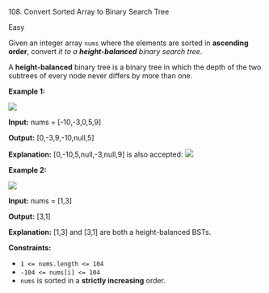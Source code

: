 ﻿108\. Convert Sorted Array to Binary Search Tree

Easy

Given an integer array `nums` where the elements are sorted in **ascending order**, convert _it to a **height-balanced** binary search tree_.

A **height-balanced** binary tree is a binary tree in which the depth of the two subtrees of every node never differs by more than one.

**Example 1:**

![](https://assets.leetcode.com/uploads/2021/02/18/btree1.jpg)

**Input:** nums = \[-10,-3,0,5,9\]

**Output:** \[0,-3,9,-10,null,5\]

**Explanation:** \[0,-10,5,null,-3,null,9\] is also accepted: ![](https://assets.leetcode.com/uploads/2021/02/18/btree2.jpg) 

**Example 2:**

![](https://assets.leetcode.com/uploads/2021/02/18/btree.jpg)

**Input:** nums = \[1,3\]

**Output:** \[3,1\]

**Explanation:** \[1,3\] and \[3,1\] are both a height-balanced BSTs. 

**Constraints:**

*   `1 <= nums.length <= 104`
*   `-104 <= nums[i] <= 104`
*   `nums` is sorted in a **strictly increasing** order.